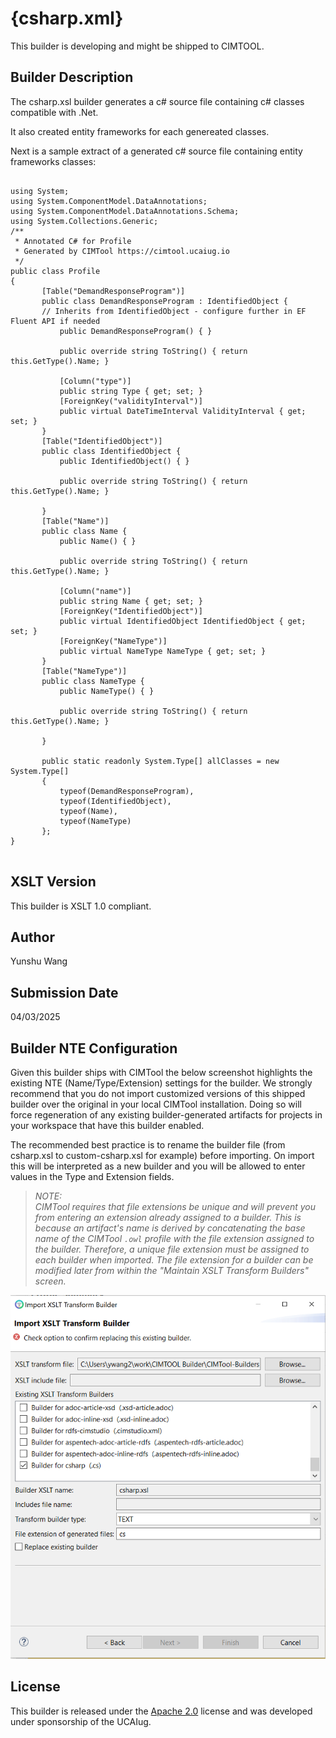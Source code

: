 # {csharp.xml}

This builder is developing and might be shipped to CIMTOOL.

## Builder Description

The csharp.xsl builder generates a c# source file containing c# classes compatible with .Net.

It also created entity frameworks for each genereated classes.

Next is a sample extract of a generated c# source file containing entity frameworks classes:

```

using System;
using System.ComponentModel.DataAnnotations;
using System.ComponentModel.DataAnnotations.Schema;
using System.Collections.Generic;
/**
 * Annotated C# for Profile
 * Generated by CIMTool https://cimtool.ucaiug.io
 */
public class Profile
{
       [Table("DemandResponseProgram")]
       public class DemandResponseProgram : IdentifiedObject {
       // Inherits from IdentifiedObject - configure further in EF Fluent API if needed
           public DemandResponseProgram() { }
           
           public override string ToString() { return this.GetType().Name; }
           
           [Column("type")]
           public string Type { get; set; }
           [ForeignKey("validityInterval")]
           public virtual DateTimeInterval ValidityInterval { get; set; }
       }
       [Table("IdentifiedObject")]
       public class IdentifiedObject {
           public IdentifiedObject() { }
           
           public override string ToString() { return this.GetType().Name; }
           
       }
       [Table("Name")]
       public class Name {
           public Name() { }
           
           public override string ToString() { return this.GetType().Name; }
           
           [Column("name")]
           public string Name { get; set; }
           [ForeignKey("IdentifiedObject")]
           public virtual IdentifiedObject IdentifiedObject { get; set; }
           [ForeignKey("NameType")]
           public virtual NameType NameType { get; set; }
       }
       [Table("NameType")]
       public class NameType {
           public NameType() { }
           
           public override string ToString() { return this.GetType().Name; }
           
       }
        
       public static readonly System.Type[] allClasses = new System.Type[]
       {
           typeof(DemandResponseProgram),
           typeof(IdentifiedObject),
           typeof(Name),
           typeof(NameType)
       };
}


```

## XSLT Version

This builder is XSLT 1.0 compliant.

## Author

Yunshu Wang

## Submission Date

04/03/2025

## Builder NTE Configuration

Given this builder ships with CIMTool the below screenshot highlights the existing NTE (Name/Type/Extension) settings for the builder. We strongly recommend that you do not import customized versions of this shipped builder over the original in your local CIMTool installation. Doing so will force regeneration of any existing builder-generated artifacts for projects in your workspace that have this builder enabled.

The recommended best practice is to rename the builder file (from csharp.xsl to custom-csharp.xsl for example) before importing. On import this will be interpreted as a new builder and you will be allowed to enter values in the Type and Extension fields.

>*NOTE: </br>CIMTool requires that file extensions be unique and will prevent you from entering an extension already assigned to a builder. This is because an artifact's name is derived by concatenating the base name of the CIMTool ```.owl``` profile with the file extension assigned to the builder. Therefore, a unique file extension must be assigned to each builder when imported. The file extension for a builder can be modified later from within the "Maintain XSLT Transform Builders" screen.*

![image](import-builder.png)

## License

This builder is released under the [Apache 2.0](../../LICENSE) license and was developed under sponsorship of the UCAIug.
